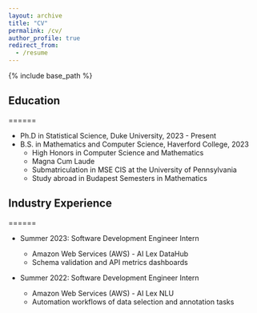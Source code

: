 ```yaml
---
layout: archive
title: "CV"
permalink: /cv/
author_profile: true
redirect_from:
  - /resume
---
```


{% include base_path %}

## Education
======
* Ph.D in Statistical Science, Duke University, 2023 - Present
* B.S. in Mathematics and Computer Science, Haverford College, 2023 
  * High Honors in Computer Science and Mathematics
  * Magna Cum Laude
  * Submatriculation in MSE CIS at the University of Pennsylvania
  * Study abroad in Budapest Semesters in Mathematics
<!-- * M.S. in Jekyll, GitHub University, 2014 -->
<!-- * Ph.D in Version Control Theory, GitHub University, 2018 (expected) -->

## Industry Experience
======
* Summer 2023: Software Development Engineer Intern 
  * Amazon Web Services (AWS) - AI Lex DataHub
  * Schema validation and API metrics dashboards

* Summer 2022: Software Development Engineer Intern 
  * Amazon Web Services (AWS) - AI Lex NLU
  * Automation workflows of data selection and annotation tasks
  
<!-- Skills
======
* Skill 1
* Skill 2
  * Sub-skill 2.1
  * Sub-skill 2.2
  * Sub-skill 2.3
* Skill 3

Publications
======
  <ul>{% for post in site.publications %}
    {% include archive-single-cv.html %}
  {% endfor %}</ul>
  
Talks
======
  <ul>{% for post in site.talks %}
    {% include archive-single-talk-cv.html %}
  {% endfor %}</ul>
  
Teaching
======
  <ul>{% for post in site.teaching %}
    {% include archive-single-cv.html %}
  {% endfor %}</ul>
  
Service and leadership
======
* Currently signed in to 43 different slack teams -->
